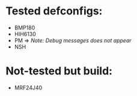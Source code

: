 # Tested defconfigs:

+ BMP180
+ HIH6130
+ PM => *Note: Debug messages does not appear*
+ NSH

# Not-tested but build:

+ MRF24J40
